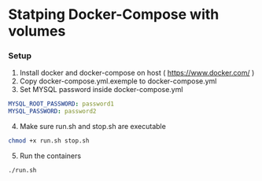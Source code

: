 Statping Docker-Compose with volumes
=====

### Setup

1. Install docker and docker-compose on host ( https://www.docker.com/ )
2. Copy docker-compose.yml.exemple to docker-compose.yml
3. Set MYSQL password inside docker-compose.yml
```yaml
MYSQL_ROOT_PASSWORD: password1
MYSQL_PASSWORD: password2
```
4. Make sure run.sh and stop.sh are executable
```bash
chmod +x run.sh stop.sh
```
5. Run the containers
```bash
./run.sh
```